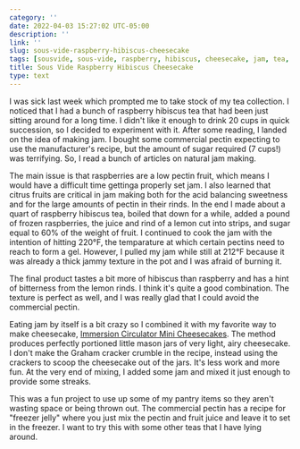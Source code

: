```yaml
---
category: ''
date: 2022-04-03 15:27:02 UTC-05:00
description: ''
link: ''
slug: sous-vide-raspberry-hibiscus-cheesecake
tags: [sousvide, sous-vide, raspberry, hibiscus, cheesecake, jam, tea, pectin, lemon, graham-cracker]
title: Sous Vide Raspberry Hibiscus Cheesecake
type: text
---
```

I was sick last week which prompted me to take stock of my tea collection.
I noticed that I had a bunch of raspberry hibiscus tea that had been just sitting around for a long time. 
I didn't like it enough to drink 20 cups in quick succession, so I decided to experiment with it.
After some reading, I landed on the idea of making jam. 
I bought some commercial pectin expecting to use the manufacturer's recipe, but the amount of sugar required (7 cups!) was terrifying. 
So, I read a bunch of articles on natural jam making.


The main issue is that raspberries are a low pectin fruit, which means I would have a difficult time gettinga properly set jam. 
I also learned that citrus fruits are critical in jam making both for the acid balancing sweetness and for the large amounts of pectin in their rinds.
In the end I made about a quart of raspberry hibiscus tea, boiled that down for a while, added a pound of frozen raspberries, the juice and rind of a lemon cut into strips, and sugar equal to 60% of the weight of fruit. 
I continued to cook the jam with the intention of hitting 220°F, the temparature at which certain pectins need to reach to form a gel.
However, I pulled my jam while still at 212°F because it was already a thick jammy texture in the pot and I was afraid of burning it. 


The final product tastes a bit more of hibiscus than raspberry and has a hint of bitterness from the lemon rinds. 
I think it's quite a good combination.
The texture is perfect as well, and I was really glad that I could avoid the commercial pectin.


Eating jam by itself is a bit crazy so I combined it with my favorite way to make cheesecake, [Immersion Circulator Mini Cheesecakes](https://www.foodnetwork.com/recipes/alton-brown/ic-mini-cheesecakes-7297817).
The method produces perfectly portioned little mason jars of very light, airy cheesecake.
I don't make the Graham cracker crumble in the recipe, instead using the crackers to scoop the cheesecake out of the jars.
It's less work and more fun.
At the very end of mixing, I added some jam and mixed it just enough to provide some streaks.

This was a fun project to use up some of my pantry items so they aren't wasting space or being thrown out.
The commercial pectin has a recipe for "freezer jelly" where you just mix the pectin and fruit juice and leave it to set in the freezer.
I want to try this with some other teas that I have lying around.